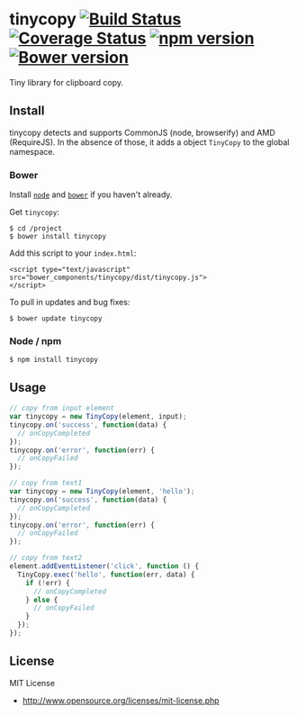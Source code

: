 # tinycopy [![Build Status](https://travis-ci.org/vvatanabe/tinycopy.svg?branch=master)](https://travis-ci.org/vvatanabe/tinycopy) [![Coverage Status](https://coveralls.io/repos/github/vvatanabe/tinycopy/badge.svg?branch=master)](https://coveralls.io/github/vvatanabe/tinycopy?branch=master) [![npm version](https://badge.fury.io/js/tinycopy.svg)](https://badge.fury.io/js/tinycopy) [![Bower version](https://badge.fury.io/bo/tinycopy.svg)](https://badge.fury.io/bo/tinycopy)

Tiny library for clipboard copy.

## Install

tinycopy detects and supports CommonJS (node, browserify) and AMD (RequireJS). In the absence of those, it adds a object `TinyCopy` to the global namespace.

### Bower

Install [`node`](https://nodejs.org/download/) and [`bower`](http://bower.io/) if you haven't already.

Get `tinycopy`:

```
$ cd /project
$ bower install tinycopy
```

Add this script to your `index.html`:

```
<script type="text/javascript" src="bower_components/tinycopy/dist/tinycopy.js">
</script>
```

To pull in updates and bug fixes:

```
$ bower update tinycopy
```

### Node / npm

```
$ npm install tinycopy
```

## Usage

``` javascript
// copy from input element
var tinycopy = new TinyCopy(element, input);
tinycopy.on('success', function(data) {
  // onCopyCompleted
});
tinycopy.on('error', function(err) {
  // onCopyFailed
});

// copy from text1
var tinycopy = new TinyCopy(element, 'hello');
tinycopy.on('success', function(data) {
  // onCopyCompleted
});
tinycopy.on('error', function(err) {
  // onCopyFailed
});

// copy from text2
element.addEventListener('click', function () {
  TinyCopy.exec('hello', function(err, data) {
    if (!err) {
      // onCopyCompleted
    } else {
      // onCopyFailed
    }    
  });
});
```

## License

MIT License

* http://www.opensource.org/licenses/mit-license.php
